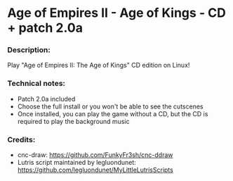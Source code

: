 # Age of Empires II - Age of Kings - CD + patch 2.0a
### Description:
Play "Age of Empires II: The Age of Kings" CD edition on Linux!
### Technical notes:
- Patch 2.0a included
- Choose the full install or you won't be able to see the cutscenes
- Once installed, you can play the game without a CD, but the CD is required to play the background music
### Credits:
- cnc-draw: https://github.com/FunkyFr3sh/cnc-ddraw
- Lutris script maintained by legluondunet: https://github.com/legluondunet/MyLittleLutrisScripts

